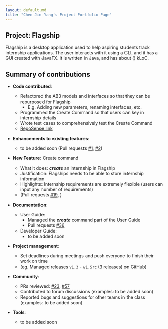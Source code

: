 ```yaml
---
layout: default.md
title: "Chen Jin Yang's Project Portfolio Page"
---
```


## Project: Flagship

Flagship is a desktop application used to help aspiring students track internship applications. The user interacts with it using a CLI, and it has a GUI created with JavaFX. It is written in Java, and has about () kLoC.

## Summary of contributions

* **Code contributed**:
    * Refactored the AB3 models and interfaces so that they can be repurposed for Flagship
        * E.g. Adding new parameters, renaming interfaces, etc.
    * Programmed the Create Command so that users can key in internship details
    * Wrote test cases to comprehensively test the Create Command 
    * [RepoSense link](https://nus-cs2103-ay2324s1.github.io/tp-dashboard/?search=&sort=groupTitle&sortWithin=title&timeframe=commit&mergegroup=&groupSelect=groupByRepos&breakdown=true&checkedFileTypes=docs~functional-code~test-code&since=2023-09-22&tabOpen=true&tabType=authorship&tabAuthor=jinyang628&tabRepo=AY2324S1-CS2103T-W17-1%2Ftp%5Bmaster%5D&authorshipIsMergeGroup=false&authorshipFileTypes=docs~functional-code~test-code&authorshipIsBinaryFileTypeChecked=false&authorshipIsIgnoredFilesChecked=false)

* **Enhancements to existing features**:
  * to be added soon (Pull requests [\#1](), [\#2]())

* **New Feature**: Create command
    * What it does: _**create**_ an internship in Flagship
    * Justification: Flagships needs to be able to store internship information
    * Highlights: Internship requirements are extremely flexible (users can input any number of requirements)
    * (Pull requests [\#19](https://github.com/AY2324S1-CS2103T-W17-1/tp/pull/19), )

* **Documentation**:
  * User Guide:
    * Managed the _**create**_ command part of the User Guide
    * Pull requests [\#36](https://github.com/AY2324S1-CS2103T-W17-1/tp/pull/36)
  * Developer Guide:
    * to be added soon

* **Project management**:
  * Set deadlines during meetings and push everyone to finish their work on time
  * (eg. Managed releases `v1.3` - `v1.5rc` (3 releases) on GitHub)

* **Community**:
  * PRs reviewed: 
    [\#23](https://github.com/AY2324S1-CS2103T-W17-1/tp/pull/23), 
    [\#57](https://github.com/AY2324S1-CS2103T-W17-1/tp/pull/57)
  * Contributed to forum discussions (examples: to be added soon)
  * Reported bugs and suggestions for other teams in the class (examples: to be added soon)

* **Tools**:
  * to be added soon
